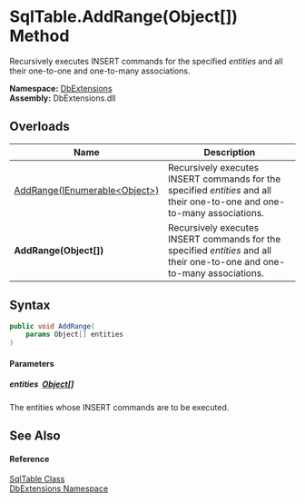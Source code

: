 SqlTable.AddRange(Object[]) Method
==================================
Recursively executes INSERT commands for the specified *entities* and all their one-to-one and one-to-many associations.
  
**Namespace:** [DbExtensions][1]  
**Assembly:** DbExtensions.dll

Overloads
---------

| Name                                  | Description                                                                                                              |
| ------------------------------------- | ------------------------------------------------------------------------------------------------------------------------ |
| [AddRange(IEnumerable&lt;Object>)][2] | Recursively executes INSERT commands for the specified *entities* and all their one-to-one and one-to-many associations. |
| **AddRange(Object[])**                | Recursively executes INSERT commands for the specified *entities* and all their one-to-one and one-to-many associations. |


Syntax
------

```csharp
public void AddRange(
	params Object[] entities
)
```

#### Parameters

##### *entities*  [Object][3][]
The entities whose INSERT commands are to be executed.


See Also
--------

#### Reference
[SqlTable Class][4]  
[DbExtensions Namespace][1]  

[1]: ../README.md
[2]: AddRange.md
[3]: https://learn.microsoft.com/dotnet/api/system.object
[4]: README.md